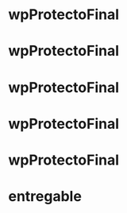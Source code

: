 # wpProtectoFinal
# wpProtectoFinal
# wpProtectoFinal
# wpProtectoFinal
# wpProtectoFinal
# entregable
